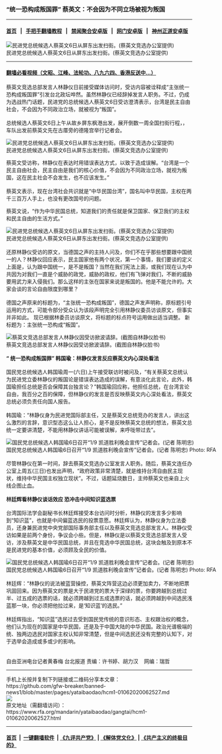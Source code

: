 ### “统一恐构成叛国罪” 蔡英文：不会因为不同立场被视为叛国
------------------------

#### [首页](https://github.com/gfw-breaker/banned-news1/blob/master/README.md) &nbsp;&nbsp;|&nbsp;&nbsp; [手把手翻墙教程](https://github.com/gfw-breaker/guides/wiki) &nbsp;&nbsp;|&nbsp;&nbsp; [禁闻聚合安卓版](https://github.com/gfw-breaker/bn-android) &nbsp;&nbsp;|&nbsp;&nbsp; [网门安卓版](https://github.com/oGate2/oGate) &nbsp;&nbsp;|&nbsp;&nbsp; [神州正道安卓版](https://github.com/SzzdOgate/update) 



<div id="headerimg">
 <img alt="民进党总统候选人蔡英文6日从屏东出发扫街。(蔡英文竞选办公室提供)" src="https://www.rfa.org/mandarin/yataibaodao/gangtai/hcm1-01062020062527.html/852182f165874e00.jpg/@@images/b4c124d2-3392-4b09-b1f8-c54c11e6b232.jpeg" title="民进党总统候选人蔡英文6日从屏东出发扫街。(蔡英文竞选办公室提供)"/>
 <div id="headerimgcontents">
  <div id="headerimgcaption">
   <span>
    民进党总统候选人蔡英文6日从屏东出发扫街。(蔡英文竞选办公室提供)
   </span>
   <!-- zoomattribute -->
  </div>
  <!-- headerimgcaption -->
 </div>
 <!-- headerimagecontents -->
</div>

<hr/>


#### [翻墙必看视频（文昭、江峰、法轮功、八九六四、香港反送中...）](https://github.com/gfw-breaker/banned-news1/blob/master/pages/link3.md)

<div id="storytext">
 <div>
  <div class="slot_header">
  </div>
 </div>
 <p>
  蔡英文竞选总部发言人林静仪日前接受媒体访问时，受访内容被诠释成“主张统一恐构成叛国罪”引发台北政坛哗然。虽然林静仪已经辞掉发言人职务。不过，仍成为选战热门话题，民进党的总统候选人蔡英文6日受访澄清表示，台湾是民主自由社会，不会因为不同政治立场，就被视为“叛国”。
  <br/>
  <br/>
  总统候选人蔡英文6日上午从故乡屏东枫港出发，展开倒数一周全国扫街行程，，车队出发前蔡英文先在古厝旁的德隆宫举行记者会。
 </p>
 <p>
 </p>
 <p>
 </p>
 <p>
  <div class="image-inline captioned" style="width:640px;">
   <div style="width:640px;">
    <img alt="民进党总统候选人蔡英文6日从屏东出发扫街。(蔡英文竞选办公室提供)" src="https://www.rfa.org/mandarin/yataibaodao/gangtai/hcm1-01062020062527.html/852182f165874e8c.jpg" title="民进党总统候选人蔡英文6日从屏东出发扫街。(蔡英文竞选办公室提供)"/>
   </div>
   <div class="image-caption">
    <span style="width:640px;">
     民进党总统候选人蔡英文6日从屏东出发扫街。(蔡英文竞选办公室提供)
    </span>
    <span class="copyright">
    </span>
   </div>
  </div>
 </p>
 <p>
  蔡英文受访称，林静仪在表达时用错误表达方式，以致于造成误解。“台湾是一个民主自由社会，民主自由是我们的核心价值，不会因为不同政治立场，就视为叛国，这在民主社会不会发生，也不应该发生。”
  <br/>
  <br/>
  蔡英文表示，现在台湾社会共识就是“中华民国台湾”，国名叫中华民国，主权在两千三百万人手上，也没有更改国号的问题。
 </p>
 <p>
  蔡英文说，“作为中华民国总统，知道我们的责任就是保卫国家、保卫我们的主权和民主自由的生活方式。”
 </p>
 <p>
 </p>
 <p>
  <div class="image-inline captioned" style="width:640px;">
   <div style="width:640px;">
    <img alt="民进党总统候选人蔡英文6日从屏东出发扫街。(蔡英文竞选办公室提供)" src="https://www.rfa.org/mandarin/yataibaodao/gangtai/hcm1-01062020062527.html/852182f165874e09.jpg" title="民进党总统候选人蔡英文6日从屏东出发扫街。(蔡英文竞选办公室提供)"/>
   </div>
   <div class="image-caption">
    <span style="width:640px;">
     民进党总统候选人蔡英文6日从屏东出发扫街。(蔡英文竞选办公室提供)
    </span>
    <span class="copyright">
    </span>
   </div>
  </div>
  <br/>
  还原林静仪受访的原文，当德国之声的主持人问及，你们不在乎那些想要跟中国统一的人？林静仪回应表示，民主国家他有两个状况，第一个事情，我们要谈的定义上面是，认为跟中国统一，是不是叛国？当然在我们宪法上面，或我们现在认为中共因为对我们一直是个威胁的政党，威胁的政权，他们有飞弹对我们，不断的威胁要用武力来入侵我们。那么这样的主张在国家来说是叛国的。他是不能允许的。大家会谈的言论自由限度到哪里？
  <br/>
  <br/>
  德国之声原来的标题为，“主张统一恐构成叛国”，德国之声发声明称，原标题引号运用的方式，可能令部分受众认为该段声明完全引用林静仪委员访谈原文，但事实并非如此。 现已根据林委员访谈原文，将标题的标点符号运用做出适当调整。 新标题为：主张统一恐构成“叛国”。
 </p>
 <p>
 </p>
 <p>
  <div class="image-inline captioned" style="width:631px;">
   <div style="width:631px;">
    <img alt="蔡英文竞选总部发言人林静仪因受访掀波请辞。(截图自林静仪脸书)" src="https://www.rfa.org/mandarin/yataibaodao/gangtai/hcm1-01062020062527.html/4.jpg" title="蔡英文竞选总部发言人林静仪因受访掀波请辞。(截图自林静仪脸书)"/>
   </div>
   <div class="image-caption">
    <span style="width:631px;">
     蔡英文竞选总部发言人林静仪因受访掀波请辞。(截图自林静仪脸书)
    </span>
    <span class="copyright">
    </span>
   </div>
  </div>
  <br/>
  <b>
   “
  </b>
  <b>
   统一恐构成叛国罪” 韩国瑜：林静仪发言反应蔡英文内心深处看法
  </b>
  <br/>
  <br/>
  国民党总统候选人韩国瑜周一(六日)上午接受联访时被问及，“有关蔡英文总统认为民进党立委林静仪的叛国论是错误表达造成的误解，有意淡化此言论，此外，韩国瑜担任总统是否会保障其台独言论？”韩国瑜回应称，他担任总统，在台湾言论自由，我百分之百的保障，但林静仪的发言是否反映蔡英文内心深处看法，蔡英文总统必须负责任向国人报告。
  <br/>
  <br/>
  韩国瑜：“林静仪身为民进党国际部主任，又是蔡英文总统竞办的发言人，讲出这么激烈的言辞，意识型态这么让人担心，是不是反映蔡英文总统的想法，蔡英文总统一定要讲清楚，不能用林静仪讲话可能被误解，来呼咙带过去”。
 </p>
 <p>
 </p>
 <p>
  <div class="image-inline captioned" style="width:640px;">
   <div style="width:640px;">
    <img alt="国民党总统候选人韩国瑜6日召开“1/9 凯道胜利晚会宣传”记者会。(记者 陈明忠)" src="https://www.rfa.org/mandarin/yataibaodao/gangtai/hcm1-01062020062527.html/97d3570b745c8a18800567034e00.jpg" title="国民党总统候选人韩国瑜6日召开“1/9 凯道胜利晚会宣传”记者会。(记者 陈明忠)"/>
   </div>
   <div class="image-caption">
    <span style="width:640px;">
     国民党总统候选人韩国瑜6日召开“1/9 凯道胜利晚会宣传”记者会。(记者 陈明忠)
    </span>
    <span class="copyright">
     Photo: RFA
    </span>
   </div>
  </div>
  <br/>
  尽管林静仪在第一时间，辞去蔡英文竞选办公室发言人职务。随后，蔡英文连任办公室上周五(三日)也发出声明，“政府政策非常清楚，就是维持台湾自由民主现状，维持中华民国主权独立现状”。不过，话题延烧数日，主帅蔡英文也亲自上火线企图止血。
  <br/>
  <br/>
  <b>
   林廷辉看林静仪谈话效应 恐冲击中间知识蓝选票
  </b>
  <br/>
  <br/>
  台湾国际法学会副秘书长林廷辉接受本台访问时分析，林静仪的发言多少影响到“知识蓝”，也就是中间偏蓝选民的投票意愿。林廷辉认为，林静仪身为立法委员，还身兼民进党中央党部国际事务部主任以及蔡英文竞选总部发言人。林静仪受访如果是前两个身份，争议会小些。但是，林静仪是以蔡英文竞选总部发言人受访，涉及蔡英文是中华民国总统，并且在竞选中华民国总统，这块会触及到原本不是民进党的基本价值，必须顾及全民的价值。
 </p>
 <p>
 </p>
 <p>
  <div class="image-inline captioned" style="width:640px;">
   <div style="width:640px;">
    <img alt="国民党总统候选人韩国瑜6日召开“1/9 凯道胜利晚会宣传”记者会。(记者 陈明忠)" src="https://www.rfa.org/mandarin/yataibaodao/gangtai/hcm1-01062020062527.html/97d3570b745c50ac4eba51fa4f86.jpg" title="国民党总统候选人韩国瑜6日召开“1/9 凯道胜利晚会宣传”记者会。(记者 陈明忠)"/>
   </div>
   <div class="image-caption">
    <span style="width:640px;">
     国民党总统候选人韩国瑜6日召开“1/9 凯道胜利晚会宣传”记者会。(记者 陈明忠)
    </span>
    <span class="copyright">
     Photo: RFA
    </span>
   </div>
  </div>
  <br/>
  林廷辉：“林静仪的说法被蓝营操控，蔡英文阵营这边必须更加卖力，不断地把票巩固回来。因为蔡英文的票是大于民进党的票大于深绿的票，你要跨越到总统过半、过五成的选票的话，就必须跨越到过五成选票的话，就必须跨越到中间选民浅蓝那一块，你必须把他拉过来，是‘知识蓝’的选民。”
  <br/>
  <br/>
  林廷辉指出，“知识蓝”选民过去受到国民党传统的意识形态、主权跟治权的概念，他们认为现在的国家是中华民国，还是及于中国大陆的中华民国。政治光谱极端的统、独两边选民对国家主权认知非常清楚，但是中间选民还没有完整的认知下，对于选举会造成或多或少的影响。
  <br/>
  <br/>
  <br/>
  自由亚洲电台记者黄春梅 台北报道 责编：许书婷、胡力汉    网编：瑞哲
 </p>
</div>

<hr/>
手机上长按并复制下列链接或二维码分享本文章：<br/>
https://github.com/gfw-breaker/banned-news1/blob/master/pages/yataibaodao/hcm1-01062020062527.md <br/>
<a href='https://github.com/gfw-breaker/banned-news1/blob/master/pages/yataibaodao/hcm1-01062020062527.md'><img src='https://github.com/gfw-breaker/banned-news1/blob/master/pages/yataibaodao/hcm1-01062020062527.md.png'/></a> <br/>
原文地址（需翻墙访问）：https://www.rfa.org/mandarin/yataibaodao/gangtai/hcm1-01062020062527.html


------------------------
#### [首页](https://github.com/gfw-breaker/banned-news1/blob/master/README.md) &nbsp;|&nbsp; [一键翻墙软件](https://github.com/gfw-breaker/nogfw/blob/master/README.md) &nbsp;| [《九评共产党》](https://github.com/gfw-breaker/9ping.md/blob/master/README.md#九评之一评共产党是什么) | [《解体党文化》](https://github.com/gfw-breaker/jtdwh.md/blob/master/README.md) | [《共产主义的终极目的》](https://github.com/gfw-breaker/gczydzjmd.md/blob/master/README.md)


<img src='http://gfw-breaker.win/banned-news/pages/yataibaodao/hcm1-01062020062527.md' width='0px' height='0px'/>